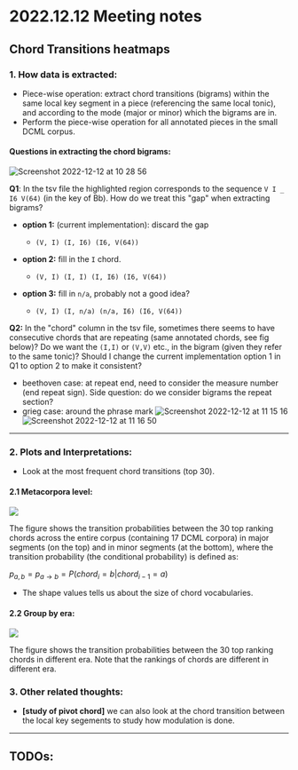 # 2022.12.12 Meeting notes

## Chord Transitions heatmaps


### 1. How data is extracted: 
- Piece-wise operation: extract chord transitions (bigrams) within the same local key segment in a piece (referencing the same local tonic), 
and according to the mode (major or minor) which the bigrams are in.
- Perform the piece-wise operation for all annotated pieces in the small DCML corpus.

#### Questions in extracting the chord bigrams:
![Screenshot 2022-12-12 at 10 28 56](https://user-images.githubusercontent.com/43217135/207010213-0bf1d122-9199-472b-9898-6daeaee04a87.png)


**Q1**: In the tsv file the highlighted region corresponds to the sequence `V I _ I6 V(64)` (in the key of Bb). How do we treat this "gap" when extracting bigrams?
    
- **option 1:** (current implementation): discard the gap 
     - `(V, I) (I, I6) (I6, V(64))`

- **option 2:** fill in the `I` chord.
     - `(V, I) (I, I) (I, I6) (I6, V(64))`

- **option 3:** fill in `n/a`, probably not a good idea?
     - `(V, I) (I, n/a) (n/a, I6) (I6, V(64))`

**Q2:** In the "chord" column in the tsv file, sometimes there seems to have consecutive chords that are repeating (same annotated chords, see fig below)? Do we want the `(I,I)` or `(V,V)` etc., in the bigram (given they refer to the same tonic)? 
Should I change the current implementation option 1 in Q1 to option 2 to make it consistent?

- beethoven case: at repeat end, need to consider the measure number (end repeat sign). Side question: do we consider bigrams the repeat section?
- grieg case: around the phrase mark
![Screenshot 2022-12-12 at 11 15 16](https://user-images.githubusercontent.com/43217135/207026267-8daa7d19-4c90-4998-b66c-7da88b1616c2.png)
![Screenshot 2022-12-12 at 11 16 50](https://user-images.githubusercontent.com/43217135/207026271-688e9067-2f3d-4c64-83ec-c56941b7afe2.png)




---

### 2. Plots and Interpretations:
- Look at the most frequent chord transitions (top 30).


#### 2.1 Metacorpora level:
![](https://i.imgur.com/h1kCaOt.png)

The figure shows the transition probabilities between the 30 top ranking chords across the entire corpus (containing 17 DCML corpora) in major segments (on the top) and in minor segments (at the bottom), where the transition probability (the conditional probability) is defined as:

$p_{a,b}=p_{a\rightarrow b}=P(chord_i=b|chord_{i-1}=a)$


- The shape values tells us about the size of chord vocabularies.


#### 2.2 Group by era:

![](https://i.imgur.com/XUJVICJ.jpg)


The figure shows the transition probabilities between the 30 top ranking chords in different era. Note that the rankings of chords are different in different era. 






### 3. Other related thoughts:

- **[study of pivot chord]** we can also look at the chord transition between the local key segements to study how modulation is done. 


---
## TODOs:


